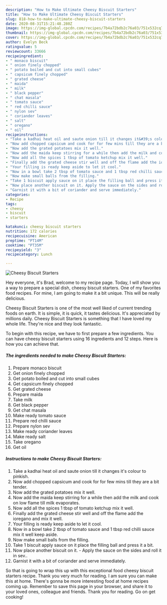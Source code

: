 ```yaml
---
description: "How to Make Ultimate Cheesy Biscuit Starters"
title: "How to Make Ultimate Cheesy Biscuit Starters"
slug: 818-how-to-make-ultimate-cheesy-biscuit-starters
date: 2020-08-31T15:21:48.280Z
image: https://img-global.cpcdn.com/recipes/7b4a72bdb2c76a03/751x532cq70/cheesy-biscuit-starters-recipe-main-photo.jpg
thumbnail: https://img-global.cpcdn.com/recipes/7b4a72bdb2c76a03/751x532cq70/cheesy-biscuit-starters-recipe-main-photo.jpg
cover: https://img-global.cpcdn.com/recipes/7b4a72bdb2c76a03/751x532cq70/cheesy-biscuit-starters-recipe-main-photo.jpg
author: Evelyn Beck
ratingvalue: 5
reviewcount: 33666
recipeingredient:
- " monaco biscuit"
- " onion finely chopped"
- " potato boiled and cut into small cubes"
- " capsicum finely chopped"
- " grated cheese"
- " maida"
- " milk"
- " black pepper"
- " chat masala"
- " tomato sauce"
- " red chilli sauce"
- " nylon sev"
- " coriander leaves"
- " salt"
- " oregano"
- " oil"
recipeinstructions:
- "Take a kadhai heat oil and saute onion till it changes it&#39;s colour to pinkish."
- "Now add chopped capsicum and cook for for few mins till they are a bit tender."
- "Now add the grated potatoes mix it well."
- "Now add the maida keep stirring for a while then add the milk and cook on low flame till milk evaporates."
- "Now add all the spices 1 tbsp of tomato ketchup mix it well."
- "Finally add the grated cheese stir well and off the flame add the ioregano and mix it well."
- "Your filling is ready keep aside to let it cool."
- "Now in a bowl take 2 tbsp of tomato sauce and 1 tbsp red chilli sauce mix it well keep aside."
- "Now make small balls from the filling."
- "Take 1 biscuit apply sauce on it place the filling ball and press it a bit."
- "Now place another biscuit on it. Apply the sauce on the sides and roll it in sev.."
- "Garnist it with a bit of coriander and serve immediately."
categories:
- Recipe
tags:
- cheesy
- biscuit
- starters

katakunci: cheesy biscuit starters 
nutrition: 172 calories
recipecuisine: American
preptime: "PT14M"
cooktime: "PT35M"
recipeyield: "3"
recipecategory: Lunch

---
```



![Cheesy Biscuit Starters](https://img-global.cpcdn.com/recipes/7b4a72bdb2c76a03/751x532cq70/cheesy-biscuit-starters-recipe-main-photo.jpg)

Hey everyone, it's Brad, welcome to my recipe page. Today, I will show you a way to prepare a special dish, cheesy biscuit starters. One of my favorites food recipes. For mine, I am going to make it a bit unique. This will be really delicious.

Cheesy Biscuit Starters is one of the most well liked of current trending foods on earth. It is simple, it is quick, it tastes delicious. It's appreciated by millions daily. Cheesy Biscuit Starters is something that I have loved my whole life. They're nice and they look fantastic.




To begin with this recipe, we have to first prepare a few ingredients. You can have cheesy biscuit starters using 16 ingredients and 12 steps. Here is how you can achieve that.

<!--inarticleads1-->

##### The ingredients needed to make Cheesy Biscuit Starters:

1. Prepare  monaco biscuit
1. Get  onion finely chopped
1. Get  potato boiled and cut into small cubes
1. Get  capsicum finely chopped
1. Get  grated cheese
1. Prepare  maida
1. Take  milk
1. Get  black pepper
1. Get  chat masala
1. Make ready  tomato sauce
1. Prepare  red chilli sauce
1. Prepare  nylon sev
1. Make ready  coriander leaves
1. Make ready  salt
1. Take  oregano
1. Get  oil




<!--inarticleads2-->

##### Instructions to make Cheesy Biscuit Starters:

1. Take a kadhai heat oil and saute onion till it changes it&#39;s colour to pinkish.
1. Now add chopped capsicum and cook for for few mins till they are a bit tender.
1. Now add the grated potatoes mix it well.
1. Now add the maida keep stirring for a while then add the milk and cook on low flame till milk evaporates.
1. Now add all the spices 1 tbsp of tomato ketchup mix it well.
1. Finally add the grated cheese stir well and off the flame add the ioregano and mix it well.
1. Your filling is ready keep aside to let it cool.
1. Now in a bowl take 2 tbsp of tomato sauce and 1 tbsp red chilli sauce mix it well keep aside.
1. Now make small balls from the filling.
1. Take 1 biscuit apply sauce on it place the filling ball and press it a bit.
1. Now place another biscuit on it. - Apply the sauce on the sides and roll it in sev..
1. Garnist it with a bit of coriander and serve immediately.




So that is going to wrap this up with this exceptional food cheesy biscuit starters recipe. Thank you very much for reading. I am sure you can make this at home. There's gonna be more interesting food at home recipes coming up. Remember to save this page in your browser, and share it to your loved ones, colleague and friends. Thank you for reading. Go on get cooking!
